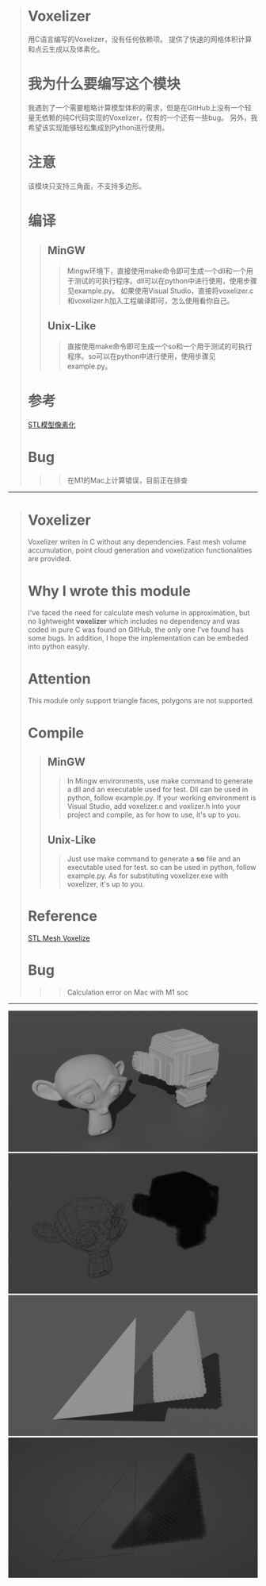 > # Voxelizer
> 用C语言编写的Voxelizer，没有任何依赖项。
> 提供了快速的网格体积计算和点云生成以及体素化。
> # 我为什么要编写这个模块
> 我遇到了一个需要粗略计算模型体积的需求，但是在GitHub上没有一个轻量无依赖的纯C代码实现的Voxelizer，仅有的一个还有一些bug。
> 另外，我希望该实现能够轻松集成到Python进行使用。 
> # 注意
> 该模块只支持三角面，不支持多边形。
> # 编译
>> ## MinGW
>>> Mingw环境下，直接使用make命令即可生成一个dll和一个用于测试的可执行程序。dll可以在python中进行使用，使用步骤见example.py。
>>> 如果使用Visual Studio，直接将voxelizer.c和voxelizer.h加入工程编译即可，怎么使用看你自己。
>> ## Unix-Like
>>> 直接使用make命令即可生成一个so和一个用于测试的可执行程序。so可以在python中进行使用，使用步骤见example.py。
> # 参考
> [STL模型像素化](https://zhuanlan.zhihu.com/p/410306876)
> # Bug
>>> 在M1的Mac上计算错误，目前正在排查

---

> # Voxelizer
> Voxelizer writen in C without any dependencies.
> Fast mesh volume accumulation, point cloud generation and voxelization functionalities are provided. 
> # Why I wrote this module
> I've faced the need for calculate mesh volume in approximation, but no lightweight **voxelizer** which includes no dependency and was coded in pure C was found on GitHub, the only one I've found has some bugs. 
> In addition, I hope the implementation can be embeded into python easyly.
> # Attention
> This module only support triangle faces, polygons are not supported.
> # Compile
>> ## MinGW
>>> In Mingw environments, use make command to generate a dll and an executable used for test. Dll can be used in python, follow example.py.
>>> If your working environment is Visual Studio, add voxelizer.c and voxlizer.h into your project and compile, as for how to use, it's up to you.
>> ## Unix-Like
>>> Just use make command to generate a **so** file and an executable used for test. so can be used in python, follow example.py.
>>> As for substituting voxelizer.exe with voxelizer, it's up to you.
> # Reference
> [STL Mesh Voxelize](https://zhuanlan.zhihu.com/p/410306876)
> # Bug
>>> Calculation error on Mac with M1 soc

---

![img1](img/img1.png)
![img2](img/img2.png)
![img3](img/img3.png)
![img4](img/img4.png)
